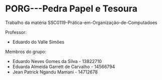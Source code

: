 # PORG---Pedra Papel e Tesoura
Trabalho da matéria SSC0119-Prática-em-Organização-de-Computadoes

Professor:
- Eduardo do Valle Simões
  
Membros do grupo:
- Eduardo Neves Gomes da Silva - 13822710
- Eduarda Almeida Garrett de Carvalho - 14566794
- Jean Patrick Ngandu Mamani - 14712678

